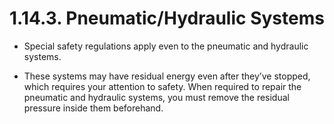 ﻿# 1.14.3. Pneumatic/Hydraulic Systems

*	Special safety regulations apply even to the pneumatic and hydraulic systems. 

*	These systems may have residual energy even after they’ve stopped, which requires your attention to safety. When required to repair the pneumatic and hydraulic systems, you must remove the residual pressure inside them beforehand. 

